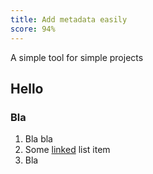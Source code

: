 ```yaml
---
title: Add metadata easily
score: 94%
---
```


A simple tool for simple projects

## Hello

### Bla
1. Bla bla
1. Some [linked](http://www.reddit.com/) list item
1. Bla 